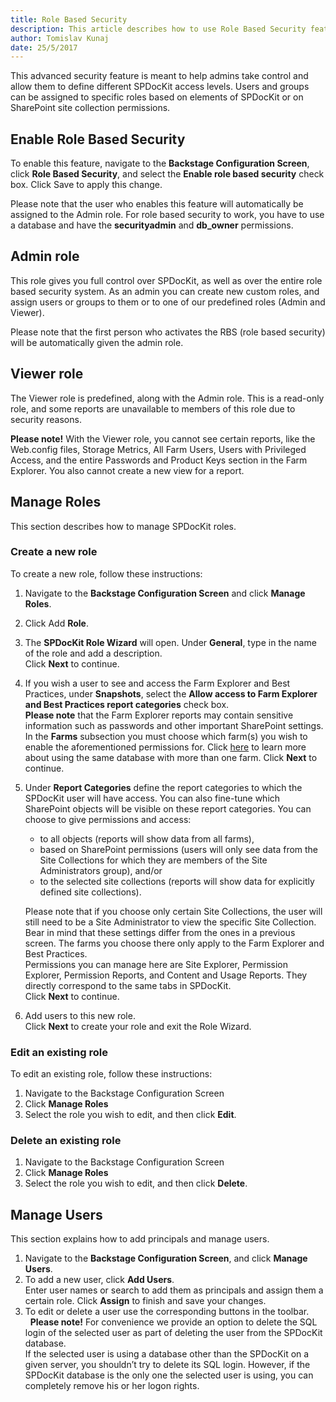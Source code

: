 ```yaml
---
title: Role Based Security
description: This article describes how to use Role Based Security feature in SPDocKit to grant different permission levels to SPDocKit end users.
author: Tomislav Kunaj
date: 25/5/2017
---
```

This advanced security feature is meant to help admins take control and allow them to define different SPDocKit access levels. Users and groups can be assigned to specific roles based on elements of SPDocKit or on SharePoint site collection permissions.

## Enable Role Based Security

To enable this feature, navigate to the __Backstage Configuration Screen__, click __Role Based Security__, and select the __Enable role based security__ check box. Click Save to apply this change.

Please note that the user who enables this feature will automatically be assigned to the Admin role. For role based security to work, you have to use a database and have the __securityadmin__ and __db_owner__ permissions.

## Admin role
This role gives you full control over SPDocKit, as well as over the entire role based security system. As an admin you can create new custom roles, and assign users or groups to them or to one of our predefined roles (Admin and Viewer).

Please note that the first person who activates the RBS (role based security) will be automatically given the admin role.

## Viewer role
The Viewer role is predefined, along with the Admin role. This is a read-only role, and some reports are unavailable to members of this role due to security reasons.

__Please note!__ With the Viewer role, you cannot see certain reports, like the Web.config files, Storage Metrics, All Farm Users, Users with Privileged Access, and the entire Passwords and Product Keys section in the Farm Explorer. You also cannot create a new view for a report.

## Manage Roles

This section describes how to manage SPDocKit roles.

### Create a new role

To create a new role, follow these instructions:
1. Navigate to the **Backstage Configuration Screen** and click **Manage Roles**.
2. Click Add **Role**.
3. The **SPDocKit Role Wizard** will open. Under **General**, type in the name of the role and add a description.  
Click **Next** to continue.
4. If you wish a user to see and access the Farm Explorer and Best Practices, under **Snapshots**, select the **Allow access to Farm Explorer and Best Practices report categories** check box.  
**Please note** that the Farm Explorer reports may contain sensitive information such as passwords and other important SharePoint settings.  
In the **Farms** subsection you must choose which farm(s) you wish to enable the aforementioned permissions for. Click [here](#internal/configuration/configure-multiple-farms-to-use-same-spdockit-database) to learn more about using the same database with more than one farm.
Click **Next** to continue.

5. Under **Report Categories** define the report categories to which the SPDocKit user will have access.  You can also fine-tune which SharePoint objects will be visible on these report categories. You can choose to give permissions and access:  
    * to all objects (reports will show data from all farms),
    * based on SharePoint permissions (users will only see data from the Site Collections for which they are members of the Site Administrators group), and/or
    * to the selected site collections (reports will show data for explicitly defined site collections).
    
    Please note that if you choose only certain Site Collections, the user will still need to be a Site Administrator to view the specific Site Collection.  
    Bear in mind that these settings differ from the ones in a previous screen. The farms you choose there only apply to the Farm Explorer and Best Practices.  
    Permissions you can manage here are Site Explorer, Permission Explorer, Permission Reports, and Content and Usage Reports. They directly correspond to the same tabs in SPDocKit.  
    Click **Next** to continue.

6. Add users to this new role.  
   Click **Next** to create your role and exit the Role Wizard.

### Edit an existing role
To edit an existing role, follow these instructions:
1. Navigate to the Backstage Configuration Screen
2. Click **Manage Roles**
3. Select the role you wish to edit, and then click **Edit**.

### Delete an existing role
1. Navigate to the Backstage Configuration Screen
2. Click **Manage Roles**
3. Select the role you wish to edit, and then click **Delete**.


## Manage Users

This section explains how to add principals and manage users.

1. Navigate to the **Backstage Configuration Screen**, and click **Manage Users**.
2. To add a new user, click **Add Users**.  
   Enter user names or search to add them as principals and assign them a certain role. Click **Assign** to finish and save your changes.
3. To edit or delete a user use the corresponding buttons in the toolbar.  
    &nbsp;
   **Please note!** For convenience we provide an option to delete the SQL login of the selected user as part of deleting the user from the SPDocKit database.  
   If the selected user is using a database other than the SPDocKit on a given server, you shouldn’t try to delete its SQL login. However, if the SPDocKit database is the only one the selected user is using, you can completely remove his or her logon rights.
